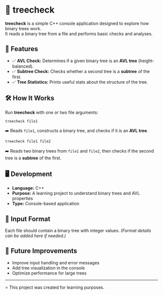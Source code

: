 # 🌳 treecheck  

**treecheck** is a simple C++ console application designed to explore how binary trees work.  
It reads a binary tree from a file and performs basic checks and analyses.  

## 🚀 Features  
- ✅ **AVL Check:** Determines if a given binary tree is an **AVL tree** (height-balanced).  
- ✅ **Subtree Check:** Checks whether a second tree is a **subtree** of the first.  
- ✅ **Tree Statistics:** Prints useful stats about the structure of the tree.  

## 🛠 How It Works  

Run **treecheck** with one or two file arguments:  

```sh
treecheck file1
```
➡️ Reads `file1`, constructs a binary tree, and checks if it is an **AVL tree**.  

```sh
treecheck file1 file2
```
➡️ Reads two binary trees from `file1` and `file2`, then checks if the second tree is a **subtree** of the first.  

## 🖥️ Development  
- **Language:** C++  
- **Purpose:** A learning project to understand binary trees and AVL properties  
- **Type:** Console-based application  

## 📂 Input Format  
Each file should contain a binary tree with integer values. *(Format details can be added here if needed.)*  

## 🔧 Future Improvements  
- Improve input handling and error messages  
- Add tree visualization in the console  
- Optimize performance for large trees  

---  

⭐ This project was created for learning purposes.
